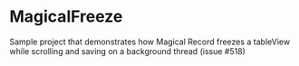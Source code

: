 MagicalFreeze
=============

Sample project that demonstrates how Magical Record freezes a tableView while scrolling and saving on a background thread (issue #518)
